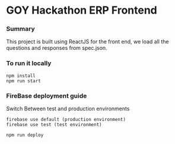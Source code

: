# GOY Hackathon ERP Frontend

### Summary

This project is built using ReactJS for the front end, we load all the questions and responses from spec.json.

### To run it locally
```
npm install
npm run start

```

### FireBase deployment guide

Switch Between test and production environments
```
firebase use default (production environment)
firebase use test (test environment)

```
```
npm run deploy

```
